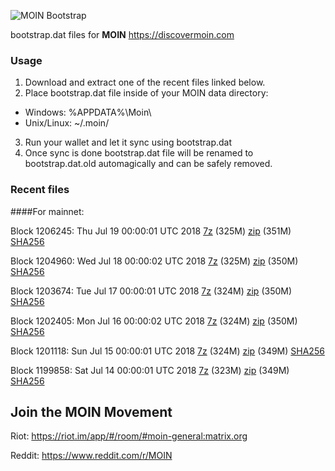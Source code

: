 ![MOIN Bootstrap](https://i.imgur.com/KjM1jMp.jpg)

bootstrap.dat files for **MOIN** https://discovermoin.com

### Usage

1. Download and extract one of the recent files linked below.
2. Place bootstrap.dat file inside of your MOIN data directory:
 - Windows: %APPDATA%\Moin\
 - Unix/Linux: ~/.moin/
3. Run your wallet and let it sync using bootstrap.dat
4. Once sync is done bootstrap.dat file will be renamed to bootstrap.dat.old automagically and can be safely removed.


### Recent files

####For mainnet:

Block 1206245: Thu Jul 19 00:00:01 UTC 2018 [7z](https://transfer.sh/mFvex/bootstrap.dat.20180719.7z) (325M) [zip](https://transfer.sh/2WDKj/bootstrap.dat.20180719.zip) (351M) [SHA256](https://transfer.sh/13jEjf/sha256.txt)

Block 1204960: Wed Jul 18 00:00:02 UTC 2018 [7z](https://transfer.sh/TSuwJ/bootstrap.dat.20180718.7z) (325M) [zip](https://transfer.sh/pXncs/bootstrap.dat.20180718.zip) (350M) [SHA256](https://transfer.sh/3LkIO/sha256.txt)

Block 1203674: Tue Jul 17 00:00:01 UTC 2018 [7z]() (324M) [zip]() (350M) [SHA256]()

Block 1202405: Mon Jul 16 00:00:02 UTC 2018 [7z](https://transfer.sh/kUof1/bootstrap.dat.20180716.7z) (324M) [zip](https://transfer.sh/fp5ls/bootstrap.dat.20180716.zip) (350M) [SHA256](https://transfer.sh/Ff8nT/sha256.txt)

Block 1201118: Sun Jul 15 00:00:01 UTC 2018 [7z](https://transfer.sh/ptPDz/bootstrap.dat.20180715.7z) (324M) [zip](https://transfer.sh/IGRtn/bootstrap.dat.20180715.zip) (349M) [SHA256](https://transfer.sh/IWwCd/sha256.txt)

Block 1199858: Sat Jul 14 00:00:01 UTC 2018 [7z](https://transfer.sh/bJXr3/bootstrap.dat.20180714.7z) (323M) [zip](https://transfer.sh/S4ZUd/bootstrap.dat.20180714.zip) (349M) [SHA256](https://transfer.sh/hIesC/sha256.txt)

## Join the MOIN Movement

Riot: https://riot.im/app/#/room/#moin-general:matrix.org

Reddit: https://www.reddit.com/r/MOIN
